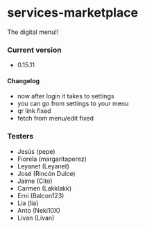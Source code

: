 # services-marketplace

The digital menu!!

### Current version

- 0.15.11

#### Changelog

- now after login it takes to settings
- you can go from settings to your menu
- qr link fixed
- fetch from menu/edit fixed

### Testers

- Jesús (pepe)
- Fiorela (margaritaperez)
- Leyanet (Leyanet)
- José (Rincón Dulce)
- Jaime (Cito)
- Carmen (Lakklakk)
- Erni (Balcon123)
- Lia (lia)
- Anto (Neki10X)
- Livan (Livan)
